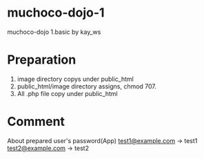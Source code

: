 # muchoco-dojo-1
muchoco-dojo 1.basic by kay_ws

# Preparation
1. image directory copys under public_html
2. public_html/image directory assigns, chmod 707.
3. All .php file copy under public_html

# Comment
About prepared user's password(App) 
  test1@example.com -> test1
  test2@example.com -> test2
